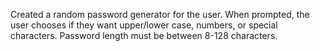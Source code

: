 Created a random password generator for the user. When prompted, the user chooses if they want upper/lower case, numbers, or special characters. Password length must be between 8-128 characters. 
